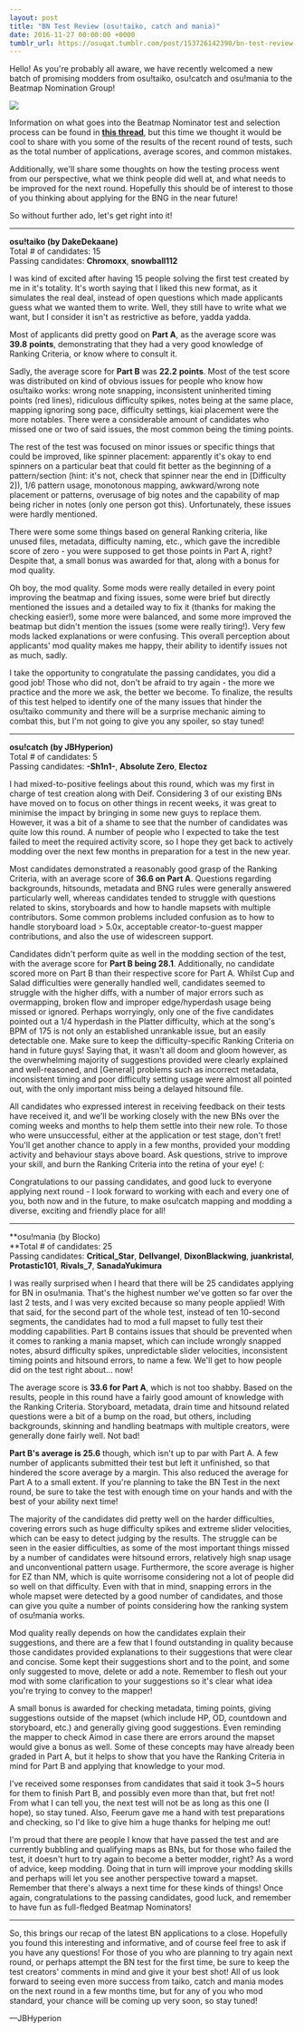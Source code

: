 ```yaml
---
layout: post
title: "BN Test Review (osu!taiko, catch and mania)"
date: 2016-11-27 00:00:00 +0000
tumblr_url: https://osuqat.tumblr.com/post/153726142390/bn-test-review-osutaiko-catch-and-mania
---
```


Hello! As you're probably all aware, we have recently welcomed a new batch of promising modders from osu!taiko, osu!catch and osu!mania to the Beatmap Nomination Group!

![](/wiki/shared/news/banners/theqatgazette.jpg)

Information on what goes into the Beatmap Nominator test and selection process can be found in [**this thread**](https://osu.ppy.sh/community/forums/topics/471344), but this time we thought it would be cool to share with you some of the results of the recent round of tests, such as the total number of applications, average scores, and common mistakes.

Additionally, we'll share some thoughts on how the testing process went from our perspective, what we think people did well at, and what needs to be improved for the next round. Hopefully this should be of interest to those of you thinking about applying for the BNG in the near future!

So without further ado, let's get right into it!

---

**osu!taiko (by DakeDekaane)**  
Total # of candidates: 15  
Passing candidates: **Chromoxx**, **snowball112**

I was kind of excited after having 15 people solving the first test created by me in it's totality. It's worth saying that I liked this new format, as it simulates the real deal, instead of open questions which made applicants guess what we wanted them to write. Well, they still have to write what we want, but I consider it isn't as restrictive as before, yadda yadda.

Most of applicants did pretty good on **Part A**, as the average score was **39.8** **points**, demonstrating that they had a very good knowledge of Ranking Criteria, or know where to consult it.

Sadly, the average score for **Part B** was **22.2** **points**. Most of the test score was distributed on kind of obvious issues for people who know how osu!taiko works: wrong note snapping, inconsistent uninherited timing points (red lines), ridiculous difficulty spikes, notes being at the same place, mapping ignoring song pace, difficulty settings, kiai placement were the more notables. There were a considerable amount of candidates who missed one or two of said issues, the most common being the timing points.

The rest of the test was focused on minor issues or specific things that could be improved, like spinner placement: apparently it's okay to end spinners on a particular beat that could fit better as the beginning of a pattern/section (hint: it's not, check that spinner near the end in \[Difficulty 2]), 1/6 pattern usage, monotonous mapping, awkward/wrong note placement or patterns, overusage of big notes and the capability of map being richer in notes (only one person got this). Unfortunately, these issues were hardly mentioned.

There were some some things based on general Ranking criteria, like unused files, metadata, difficulty naming, etc., which gave the incredible score of zero - you were supposed to get those points in Part A, right? Despite that, a small bonus was awarded for that, along with a bonus for mod quality.

Oh boy, the mod quality. Some mods were really detailed in every point improving the beatmap and fixing issues, some were brief but directly mentioned the issues and a detailed way to fix it (thanks for making the checking easier!), some more were balanced, and some more improved the beatmap but didn't mention the issues (some were really tiring!). Very few mods lacked explanations or were confusing. This overall perception about applicants' mod quality makes me happy, their ability to identify issues not as much, sadly.

I take the opportunity to congratulate the passing candidates, you did a good job! Those who did not, don't be afraid to try again - the more we practice and the more we ask, the better we become. To finalize, the results of this test helped to identify one of the many issues that hinder the osu!taiko community and there will be a surprise mechanic aiming to combat this, but I'm not going to give you any spoiler, so stay tuned!

---

**osu!catch (by JBHyperion)**  
Total # of candidates: 5  
Passing candidates: **-Sh1n1-**, **Absolute Zero**, **Electoz**

I had mixed-to-positive feelings about this round, which was my first in charge of test creation along with Deif. Considering 3 of our existing BNs have moved on to focus on other things in recent weeks, it was great to minimise the impact by bringing in some new guys to replace them. However, it was a bit of a shame to see that the number of candidates was quite low this round. A number of people who I expected to take the test failed to meet the required activity score, so I hope they get back to actively modding over the next few months in preparation for a test in the new year.

Most candidates demonstrated a reasonably good grasp of the Ranking Criteria, with an average score of **36.6 on Part A**. Questions regarding backgrounds, hitsounds, metadata and BNG rules were generally answered particularly well, whereas candidates tended to struggle with questions related to skins, storyboards and how to handle mapsets with multiple contributors. Some common problems included confusion as to how to handle storyboard load > 5.0x, acceptable creator-to-guest mapper contributions, and also the use of widescreen support.

Candidates didn't perform quite as well in the modding section of the test, with the average score for **Part B being 28.1**. Additionally, no candidate scored more on Part B than their respective score for Part A. Whilst Cup and Salad difficulties were generally handled well, candidates seemed to struggle with the higher diffs, with a number of major errors such as overmapping, broken flow and improper edge/hyperdash usage being missed or ignored. Perhaps worryingly, only one of the five candidates pointed out a 1/4 hyperdash in the Platter difficulty, which at the song's BPM of 175 is not only an established unrankable issue, but an easily detectable one. Make sure to keep the difficulty-specific Ranking Criteria on hand in future guys! Saying that, it wasn't all doom and gloom however, as the overwhelming majority of suggestions provided were clearly explained and well-reasoned, and \[General] problems such as incorrect metadata, inconsistent timing and poor difficulty setting usage were almost all pointed out, with the only important miss being a delayed hitsound file.

All candidates who expressed interest in receiving feedback on their tests have received it, and we'll be working closely with the new BNs over the coming weeks and months to help them settle into their new role. To those who were unsuccessful, either at the application or test stage, don't fret! You'll get another chance to apply in a few months, provided your modding activity and behaviour stays above board. Ask questions, strive to improve your skill, and burn the Ranking Criteria into the retina of your eye! (:

Congratulations to our passing candidates, and good luck to everyone applying next round - I look forward to working with each and every one of you, both now and in the future, to make osu!catch mapping and modding a diverse, exciting and friendly place for all!

---

**osu!mania (by Blocko)  
**Total # of candidates: 25  
Passing candidates: **Critical_Star**, **Dellvangel**, **DixonBlackwing**, **juankristal**, **Protastic101**, **Rivals_7**, **SanadaYukimura**  

I was really surprised when I heard that there will be 25 candidates applying for BN in osu!mania. That's the highest number we've gotten so far over the last 2 tests, and I was very excited because so many people applied! With that said, for the second part of the whole test, instead of ten 10-second segments, the candidates had to mod a full mapset to fully test their modding capabilities. Part B contains issues that should be prevented when it comes to ranking a mania mapset, which can include wrongly snapped notes, absurd difficulty spikes, unpredictable slider velocities, inconsistent timing points and hitsound errors, to name a few. We'll get to how people did on the test right about... now!

The average score is **33.6 for Part A**, which is not too shabby. Based on the results, people in this round have a fairly good amount of knowledge with the Ranking Criteria. Storyboard, metadata, drain time and hitsound related questions were a bit of a bump on the road, but others, including backgrounds, skinning and handling beatmaps with multiple creators, were generally done fairly well. Not bad!

**Part B's average is 25.6** though, which isn't up to par with Part A. A few number of applicants submitted their test but left it unfinished, so that hindered the score average by a margin. This also reduced the average for Part A to a small extent. If you're planning to take the BN Test in the next round, be sure to take the test with enough time on your hands and with the best of your ability next time!

The majority of the candidates did pretty well on the harder difficulties, covering errors such as huge difficulty spikes and extreme slider velocities, which can be easy to detect judging by the results. The struggle can be seen in the easier difficulties, as some of the most important things missed by a number of candidates were hitsound errors, relatively high snap usage and unconventional pattern usage. Furthermore, the score average is higher for EZ than NM, which is quite worrisome considering not a lot of people did so well on that difficulty. Even with that in mind, snapping errors in the whole mapset were detected by a good number of candidates, and those can give you quite a number of points considering how the ranking system of osu!mania works.

Mod quality really depends on how the candidates explain their suggestions, and there are a few that I found outstanding in quality because those candidates provided explanations to their suggestions that were clear and concise. Some kept their suggestions short and to the point, and some only suggested to move, delete or add a note. Remember to flesh out your mod with some clarification to your suggestions so it's clear what idea you're trying to convey to the mapper!

A small bonus is awarded for checking metadata, timing points, giving suggestions outside of the mapset (which include HP, OD, countdown and storyboard, etc.) and generally giving good suggestions. Even reminding the mapper to check Aimod in case there are errors around the mapset would give a bonus as well. Some of these concepts may have already been graded in Part A, but it helps to show that you have the Ranking Criteria in mind for Part B and applying that knowledge to your mod.

I've received some responses from candidates that said it took 3~5 hours for them to finish Part B, and possibly even more than that, but fret not! From what I can tell you, the next test will not be as long as this one (I hope), so stay tuned. Also, Feerum gave me a hand with test preparations and checking, so I'd like to give him a huge thanks for helping me out!

I'm proud that there are people I know that have passed the test and are currently bubbling and qualifying maps as BNs, but for those who failed the test, it doesn't hurt to try again to become a better modder, right? As a word of advice, keep modding. Doing that in turn will improve your modding skills and perhaps will let you see another perspective toward a mapset. Remember that there's always a next time for these kinds of things! Once again, congratulations to the passing candidates, good luck, and remember to have fun as full-fledged Beatmap Nominators!

---

So, this brings our recap of the latest BN applications to a close. Hopefully you found this interesting and informative, and of course feel free to ask if you have any questions! For those of you who are planning to try again next round, or perhaps attempt the BN test for the first time, be sure to keep the test creators' comments in mind and give it your best shot! All of us look forward to seeing even more success from taiko, catch and mania modes on the next round in a few months time, but for any of you who mod standard, your chance will be coming up very soon, so stay tuned!

—JBHyperion
